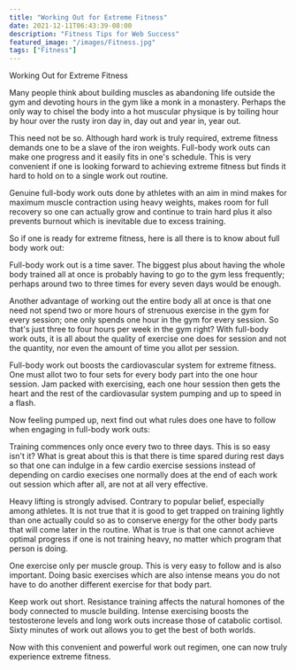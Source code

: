 ```yaml
---
title: "Working Out for Extreme Fitness"
date: 2021-12-11T06:43:39-08:00
description: "Fitness Tips for Web Success"
featured_image: "/images/Fitness.jpg"
tags: ["Fitness"]
---
```


Working Out for Extreme Fitness

Many people think about building muscles as abandoning life outside the gym and devoting hours in the gym like a monk in a monastery. Perhaps the only way to chisel the body into a hot muscular physique is by toiling hour by hour over the rusty iron day in, day out and year in, year out.

This need not be so. Although hard work is truly required, extreme fitness demands one to be a slave of the iron weights. Full-body work outs can make one progress and it easily fits in one's schedule. This is very convenient if one is looking forward to achieving extreme fitness but finds it hard to hold on to a single work out routine.

Genuine full-body work outs done by athletes with an aim in mind makes for maximum muscle contraction using heavy weights, makes room for full recovery so one can actually grow and continue to train hard plus it also prevents burnout which is inevitable due to excess training.

So if one is ready for extreme fitness, here is all there is to know about full body work out:

Full-body work out is a time saver. The biggest plus about having the whole body trained all at once is probably having to go to the gym less frequently; perhaps around two to three times for every seven days would be enough. 

Another advantage of working out the entire body all at once is that one need not spend two or more hours of strenuous exercise in the gym for every session; one only spends one hour in the gym for every session. So that's just three to four hours per week in the gym right? With full-body work outs, it is all about the quality of exercise one does for session and not the quantity, nor even the amount of time you allot per session.

Full-body work out boosts the cardiovascular system for extreme fitness. One must allot two to four sets for every body part into the one hour session. Jam packed with exercising, each one hour session then gets the heart and the rest of the cardiovasular system pumping and up to speed in a flash. 

Now feeling pumped up, next find out what rules does one have to follow when engaging in full-body work outs:

Training commences only once every two to three days. This is so easy isn't it? What is great about this is that there is time spared during rest days so that one can indulge in a few cardio exercise sessions instead of depending on cardio execises one normally does at the end of each work out session which after all, are not at all very effective.

Heavy lifting is strongly advised. Contrary to popular belief, especially among athletes. It is not true that it is good to get trapped on training lightly than one actually could so as to conserve energy for the other body parts that will come later in the routine. What is true is that one cannot achieve optimal progress if one is not training heavy, no matter which program that person is doing.

One exercise only per muscle group. This is very easy to follow and is also important. Doing basic exercises which are also intense means you do not have to do another different exercise for that body part.

Keep work out short. Resistance training affects the natural homones of the body connected to muscle building. Intense exercising boosts the testosterone levels and long work outs increase those of catabolic cortisol. Sixty minutes of work out allows you to get the best of both worlds. 

Now with this convenient and powerful work out regimen, one can now truly experience extreme fitness.




